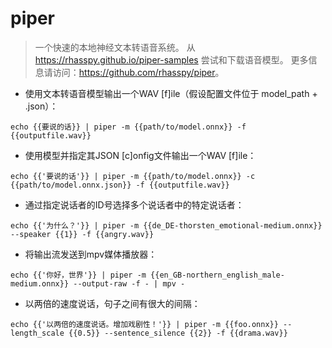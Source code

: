 # piper

> 一个快速的本地神经文本转语音系统。
> 从 <https://rhasspy.github.io/piper-samples> 尝试和下载语音模型。
> 更多信息请访问：<https://github.com/rhasspy/piper>。

- 使用文本转语音模型输出一个WAV [f]ile（假设配置文件位于 model_path + .json）：

`echo {{要说的话}} | piper -m {{path/to/model.onnx}} -f {{outputfile.wav}}`

- 使用模型并指定其JSON [c]onfig文件输出一个WAV [f]ile：

`echo {{'要说的话'}} | piper -m {{path/to/model.onnx}} -c {{path/to/model.onnx.json}} -f {{outputfile.wav}}`

- 通过指定说话者的ID号选择多个说话者中的特定说话者：

`echo {{'为什么？'}} | piper -m {{de_DE-thorsten_emotional-medium.onnx}} --speaker {{1}} -f {{angry.wav}}`

- 将输出流发送到mpv媒体播放器：

`echo {{'你好，世界'}} | piper -m {{en_GB-northern_english_male-medium.onnx}} --output-raw -f - | mpv -`

- 以两倍的速度说话，句子之间有很大的间隔：

`echo {{'以两倍的速度说话。增加戏剧性！'}} | piper -m {{foo.onnx}} --length_scale {{0.5}} --sentence_silence {{2}} -f {{drama.wav}}`